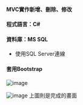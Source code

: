 #### MVC實作新增、刪除、修改
#### 程式語言：C#
#### 資料庫：MS SQL
* 使用SQL Server連線
#### 套用Bootstrap

![image](https://user-images.githubusercontent.com/30917086/102072477-e708b700-3e3c-11eb-9bf6-c197048a9996.png)


![image](https://user-images.githubusercontent.com/30917086/102033594-cfa6db00-3df6-11eb-9115-176c447208d2.png)
上圖則是完成的畫面
